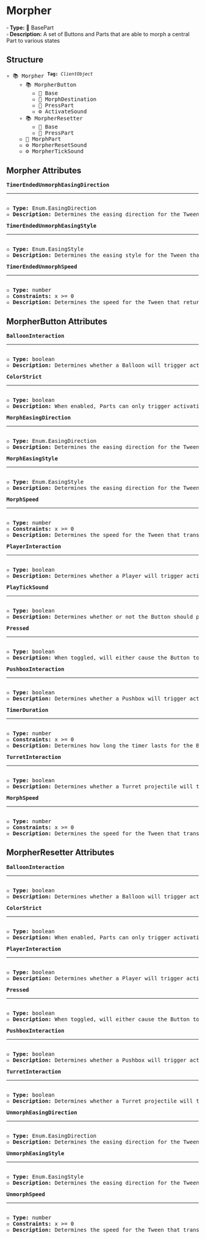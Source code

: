 # Morpher

▫️ <b>Type:</b> 🔲 BasePart  
▫️ <b>Description:</b> A set of Buttons and Parts that are able to morph a central Part to various states

## Structure
<pre>
▿ 📚 Morpher <sup><b>Tag:</b> <i>ClientObject</i></sup>
    ▿ 📚 MorpherButton
        ▫️ 🔲 Base
        ▫️ 🔲 MorphDestination
        ▫️ 🔲 PressPart
        ▫️ ⚙️ ActivateSound
    ▿ 📚 MorpherResetter
        ▫️ 🔲 Base
        ▫️ 🔲 PressPart
    ▫️ 🔲 MorphPart
    ▫️ ⚙️ MorpherResetSound
    ▫️ ⚙️ MorpherTickSound
</pre>

## Morpher Attributes
<pre>
<b>TimerEndedUnmorphEasingDirection</b>  
<hr>
▫️ <b>Type:</b> Enum.EasingDirection  
▫️ <b>Description:</b> Determines the easing direction for the Tween that returns the MorphPart to its default state after a MorpherButton Timer has ended
</pre>

<pre>
<b>TimerEndedUnmorphEasingStyle</b>  
<hr>
▫️ <b>Type:</b> Enum.EasingStyle 
▫️ <b>Description:</b> Determines the easing style for the Tween that returns the MorphPart to its default state after a MorpherButton Timer has ended
</pre>

<pre>
<b>TimerEndedUnmorphSpeed</b>  
<hr>
▫️ <b>Type:</b> number
▫️ <b>Constraints:</b> x >= 0  
▫️ <b>Description:</b> Determines the speed for the Tween that returns the MorphPart to its default state after a MorpherButton Timer has ended
</pre>

## MorpherButton Attributes
<pre>
<b>BalloonInteraction</b>  
<hr>
▫️ <b>Type:</b> boolean  
▫️ <b>Description:</b> Determines whether a Balloon will trigger activation of the Button  
</pre>

<pre>
<b>ColorStrict</b>  
<hr>
▫️ <b>Type:</b> boolean  
▫️ <b>Description:</b> When enabled, Parts can only trigger activation of the Button when they match the color of the Button. However, Parts that belong to the player are exempt from this rule 
</pre>

<pre>
<b>MorphEasingDirection</b>  
<hr>
▫️ <b>Type:</b> Enum.EasingDirection  
▫️ <b>Description:</b> Determines the easing direction for the Tween that transitions the MorphPart to its new state
</pre>

<pre>
<b>MorphEasingStyle</b>  
<hr>
▫️ <b>Type:</b> Enum.EasingStyle 
▫️ <b>Description:</b> Determines the easing direction for the Tween that transitions the MorphPart to its new state
</pre>

<pre>
<b>MorphSpeed</b>  
<hr>
▫️ <b>Type:</b> number
▫️ <b>Constraints:</b> x >= 0  
▫️ <b>Description:</b> Determines the speed for the Tween that transitions the MorphPart to its new state
</pre>

<pre>
<b>PlayerInteraction</b>  
<hr>
▫️ <b>Type:</b> boolean  
▫️ <b>Description:</b> Determines whether a Player will trigger activation of the Button  
</pre>

<pre>
<b>PlayTickSound</b>  
<hr>
▫️ <b>Type:</b> boolean  
▫️ <b>Description:</b> Determines whether or not the Button should play a tick sound when the morph lasts for a limited amount of time
</pre>

<pre>
<b>Pressed</b>  
<hr>
▫️ <b>Type:</b> boolean  
▫️ <b>Description:</b> When toggled, will either cause the Button to press or unpress based on its current state
</pre>

<pre>
<b>PushboxInteraction</b>  
<hr>
▫️ <b>Type:</b> boolean  
▫️ <b>Description:</b> Determines whether a Pushbox will trigger activation of the Button  
</pre>

<pre>
<b>TimerDuration</b>  
<hr>
▫️ <b>Type:</b> number  
▫️ <b>Constraints:</b> x >= 0  
▫️ <b>Description:</b> Determines how long the timer lasts for the Button. When the timer finishes counting down, the Button will deactivate. If this value is set to 0, the Button will stay activated until an external force deactivates it
</pre>

<pre>
<b>TurretInteraction</b>  
<hr>
▫️ <b>Type:</b> boolean  
▫️ <b>Description:</b> Determines whether a Turret projectile will trigger activation of the Button  
</pre>

<pre>
<b>MorphSpeed</b>  
<hr>
▫️ <b>Type:</b> number
▫️ <b>Constraints:</b> x >= 0  
▫️ <b>Description:</b> Determines the speed for the Tween that transitions the MorphPart to its default state after the morph from the Button expires
</pre>

## MorpherResetter Attributes
<pre>
<b>BalloonInteraction</b>  
<hr>
▫️ <b>Type:</b> boolean  
▫️ <b>Description:</b> Determines whether a Balloon will trigger activation of the Button  
</pre>

<pre>
<b>ColorStrict</b>  
<hr>
▫️ <b>Type:</b> boolean  
▫️ <b>Description:</b> When enabled, Parts can only trigger activation of the Button when they match the color of the Button. However, Parts that belong to the player are exempt from this rule 
</pre>

<pre>
<b>PlayerInteraction</b>  
<hr>
▫️ <b>Type:</b> boolean  
▫️ <b>Description:</b> Determines whether a Player will trigger activation of the Button  
</pre>

<pre>
<b>Pressed</b>  
<hr>
▫️ <b>Type:</b> boolean  
▫️ <b>Description:</b> When toggled, will either cause the Button to press or unpress based on its current state
</pre>

<pre>
<b>PushboxInteraction</b>  
<hr>
▫️ <b>Type:</b> boolean  
▫️ <b>Description:</b> Determines whether a Pushbox will trigger activation of the Button  
</pre>

<pre>
<b>TurretInteraction</b>  
<hr>
▫️ <b>Type:</b> boolean  
▫️ <b>Description:</b> Determines whether a Turret projectile will trigger activation of the Button  
</pre>

<pre>
<b>UnmorphEasingDirection</b>  
<hr>
▫️ <b>Type:</b> Enum.EasingDirection  
▫️ <b>Description:</b> Determines the easing direction for the Tween that transitions the MorphPart to its default state
</pre>

<pre>
<b>UnmorphEasingStyle</b>  
<hr>
▫️ <b>Type:</b> Enum.EasingStyle 
▫️ <b>Description:</b> Determines the easing direction for the Tween that transitions the MorphPart to its default state
</pre>

<pre>
<b>UnmorphSpeed</b>  
<hr>
▫️ <b>Type:</b> number
▫️ <b>Constraints:</b> x >= 0  
▫️ <b>Description:</b> Determines the speed for the Tween that transitions the MorphPart to its default state
</pre>
